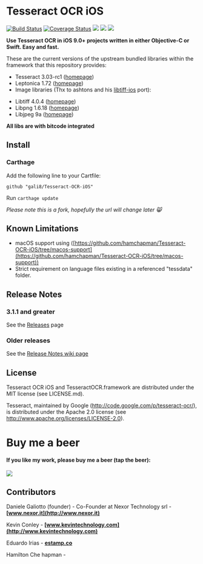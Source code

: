 # Tesseract OCR iOS

[![Build Status](https://travis-ci.org/gali8/Tesseract-OCR-iOS.svg?branch=master)](https://travis-ci.org/gali8/Tesseract-OCR-iOS) [![Coverage Status](https://img.shields.io/coveralls/gali8/Tesseract-OCR-iOS.svg)](https://coveralls.io/r/gali8/Tesseract-OCR-iOS) [![](https://img.shields.io/cocoapods/v/TesseractOCRiOS.svg)](http://cocoapods.org/?q=tesseractocrios) [![](https://img.shields.io/cocoapods/p/TesseractOCRiOS.svg)](http://cocoapods.org/?q=tesseractocrios)  [![](https://img.shields.io/cocoapods/l/TesseractOCRiOS.svg)](https://github.com/gali8/Tesseract-OCR-iOS/blob/master/LICENSE.md)

**Use Tesseract OCR in iOS 9.0+ projects written in either Objective-C or Swift.
Easy and fast.**

These are the current versions of the upstream bundled libraries within the framework that this repository provides:

* Tesseract 3.03-rc1 ([homepage](https://code.google.com/p/tesseract-ocr/))
* Leptonica 1.72 ([homepage](http://leptonica.org/))
* Image libraries (Thx to ashtons and his [libtiff-ios](https://github.com/ashtons/libtiff-ios) port):
- Libtiff 4.0.4 ([homepage](http://www.remotesensing.org/libtiff/))
- Libpng 1.6.18 ([homepage](http://www.libpng.org/pub/png/libpng.html))
- Libjpeg 9a ([homepage](http://libjpeg.sourceforge.net/))

**All libs are with bitcode integrated**


## Install

### Carthage

Add the following line to your Cartfile:
```
github "gali8/Tesseract-OCR-iOS"
```
Run `carthage update`

*Please note this is a fork, hopefully the url will change later 😸*


## Known Limitations

- macOS support using ([https://github.com/hamchapman/Tesseract-OCR-iOS/tree/macos-support](https://github.com/hamchapman/Tesseract-OCR-iOS/tree/macos-support))
- Strict requirement on language files existing in a referenced "tessdata" folder.

## Release Notes

### 3.1.1 and greater

See the [Releases](https://github.com/gali8/Tesseract-OCR-iOS/releases) page

### Older releases

See the [Release Notes wiki page](https://github.com/gali8/Tesseract-OCR-iOS/wiki/Release-Notes)



## License

Tesseract OCR iOS and TesseractOCR.framework are distributed under the MIT
license (see LICENSE.md).

Tesseract, maintained by Google (http://code.google.com/p/tesseract-ocr/), is
distributed under the Apache 2.0 license (see
http://www.apache.org/licenses/LICENSE-2.0).


Buy me a beer
=================
#### If you like my work, please buy me a beer (tap the beer):
<p align="left">
<a href="http://www.g8production.com/Beer#_=_" alt="If you like my work, please buy me a beer ">
<img style="-webkit-user-select: none;" 
src="http://68.media.tumblr.com/3243ca9030c3fa14ca3042344ae3d510/tumblr_inline_ng26w7z8SG1qmlajm.png">
</a>
</p>

## Contributors

Daniele Galiotto (founder) - Co-Founder at Nexor Technology srl -
**[www.nexor.it](http://www.nexor.it)**

Kevin Conley - **[www.kevintechnology.com](http://www.kevintechnology.com)**


Eduardo Irias - **[estamp.co](http://estamp.co)**

Hamilton Che hapman - 

